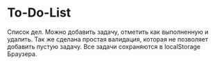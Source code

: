 # To-Do-List
Cписок дел. Можно добавить задачу, отметить как выполненную и удалить. 
Так же сделана простая валидация, которая не позволяет добавить пустую задачу. 
Все задачи сохраняются в localStorage Браузера.
